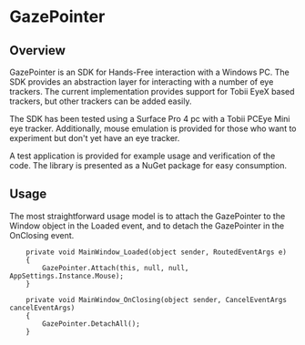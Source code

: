 # GazePointer
## Overview
GazePointer is an SDK for Hands-Free interaction with a Windows PC. The SDK provides an abstraction layer for interacting with a number of eye trackers. The current implementation provides support for Tobii EyeX based trackers, but other trackers can be added easily. 

The SDK has been tested using a Surface Pro 4 pc with a Tobii PCEye Mini eye tracker. Additionally, mouse emulation is provided for those who want to experiment but don't yet have an eye tracker.

A test application is provided for example usage and verification of the code. The library is presented as a NuGet package for easy consumption.

## Usage
The most straightforward usage model is to attach the GazePointer to the Window object in the Loaded event, and to detach the GazePointer in the OnClosing event.

        private void MainWindow_Loaded(object sender, RoutedEventArgs e)
        {
            GazePointer.Attach(this, null, null, AppSettings.Instance.Mouse);
        }

        private void MainWindow_OnClosing(object sender, CancelEventArgs cancelEventArgs)
        {
            GazePointer.DetachAll();
        }

